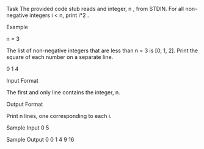 Task
The provided code stub reads and integer, n , from STDIN. For all non-negative integers i < n, print i*2 .

Example

n = 3

The list of non-negative integers that are less than n = 3 is [0, 1, 2]. Print the square of each number on a separate line.

0
1
4

Input Format

The first and only line contains the integer, n.

Output Format

Print n lines, one corresponding to each i.

Sample Input 0
5

Sample Output 0
0
1
4
9
16